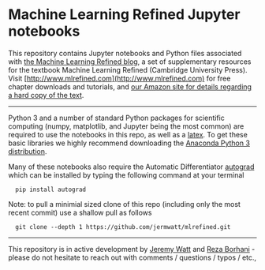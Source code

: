# Machine Learning Refined Jupyter notebooks 

This repository contains Jupyter notebooks and Python files associated with [the Machine Learning Refined blog](https://jermwatt.github.io/mlrefined/index.html), a set of supplementary resources for the textbook Machine Learning Refined (Cambridge University Press). Visit [http://www.mlrefined.com](http://www.mlrefined.com) for free chapter downloads and tutorials, and [our Amazon site for details regarding a hard copy of the text](https://www.amazon.com/Machine-Learning-Refined-Foundations-Applications/dp/1107123526/ref=sr_1_1?ie=UTF8&qid=1471025359&sr=8-1&keywords=machine+learning+refined).

----

Python 3 and a number of standard Python packages for scientific computing (numpy, matplotlib, and Jupyter being the most common) are required to use the notebooks in this repo, as well as a [latex](https://www.latex-project.org/).  To get these basic libraries we highly recommend downloading the [Anaconda Python 3 distribution](https://www.anaconda.com/download/#macos).

Many of these notebooks also require the Automatic Differentiator [autograd](https://github.com/HIPS/autograd) which can be installed by typing the following command at your terminal
      
      pip install autograd

Note: to pull a minimial sized clone of this repo (including only the most recent commit) use a shallow pull as follows
      
      git clone --depth 1 https://github.com/jermwatt/mlrefined.git
      
--- 
This repository is in active development by [Jeremy Watt](jeremy@dgsix.com) and [Reza Borhani](reza@dgsix.com) - please do not hesitate to reach out with comments / questions / typos / etc.,

        

